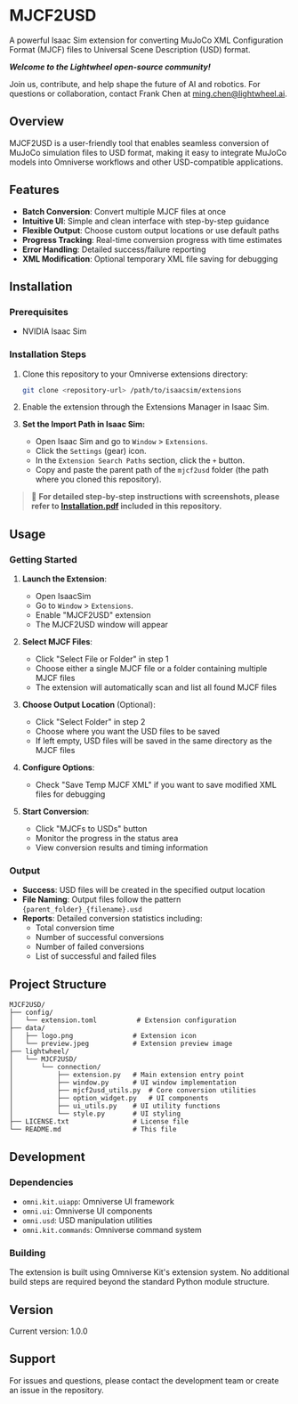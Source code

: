 # MJCF2USD

A powerful Isaac Sim extension for converting MuJoCo XML Configuration Format (MJCF) files to Universal Scene Description (USD) format.

***Welcome to the Lightwheel open-source community!***

Join us, contribute, and help shape the future of AI and robotics.
For questions or collaboration, contact Frank Chen at ming.chen@lightwheel.ai.



## Overview

MJCF2USD is a user-friendly tool that enables seamless conversion of MuJoCo simulation files to USD format, making it easy to integrate MuJoCo models into Omniverse workflows and other USD-compatible applications.

## Features

- **Batch Conversion**: Convert multiple MJCF files at once
- **Intuitive UI**: Simple and clean interface with step-by-step guidance
- **Flexible Output**: Choose custom output locations or use default paths
- **Progress Tracking**: Real-time conversion progress with time estimates
- **Error Handling**: Detailed success/failure reporting
- **XML Modification**: Optional temporary XML file saving for debugging

## Installation

### Prerequisites

- NVIDIA Isaac Sim

### Installation Steps

1. Clone this repository to your Omniverse extensions directory:
   ```bash
   git clone <repository-url> /path/to/isaacsim/extensions
   ```

2. Enable the extension through the Extensions Manager in Isaac Sim.

3. **Set the Import Path in Isaac Sim:**
   - Open Isaac Sim and go to `Window` > `Extensions`.
   - Click the `Settings` (gear) icon.
   - In the `Extension Search Paths` section, click the `+` button.
   - Copy and paste the parent path of the `mjcf2usd` folder (the path where you cloned this repository).

> 📄 **For detailed step-by-step instructions with screenshots, please refer to [Installation.pdf](Installation.pdf) included in this repository.**

## Usage

### Getting Started

1. **Launch the Extension**: 
   - Open IsaacSim
   - Go to `Window` > `Extensions`.
   - Enable "MJCF2USD" extension
   - The MJCF2USD window will appear

2. **Select MJCF Files**:
   - Click "Select File or Folder" in step 1
   - Choose either a single MJCF file or a folder containing multiple MJCF files
   - The extension will automatically scan and list all found MJCF files

3. **Choose Output Location** (Optional):
   - Click "Select Folder" in step 2
   - Choose where you want the USD files to be saved
   - If left empty, USD files will be saved in the same directory as the MJCF files

4. **Configure Options**:
   - Check "Save Temp MJCF XML" if you want to save modified XML files for debugging

5. **Start Conversion**:
   - Click "MJCFs to USDs" button
   - Monitor the progress in the status area
   - View conversion results and timing information

### Output

- **Success**: USD files will be created in the specified output location
- **File Naming**: Output files follow the pattern `{parent_folder}_{filename}.usd`
- **Reports**: Detailed conversion statistics including:
  - Total conversion time
  - Number of successful conversions
  - Number of failed conversions
  - List of successful and failed files

## Project Structure

```
MJCF2USD/
├── config/
│   └── extension.toml          # Extension configuration
├── data/
│   ├── logo.png               # Extension icon
│   └── preview.jpeg           # Extension preview image
├── lightwheel/
│   └── MJCF2USD/
│       └── connection/
│           ├── extension.py   # Main extension entry point
│           ├── window.py      # UI window implementation
│           ├── mjcf2usd_utils.py  # Core conversion utilities
│           ├── option_widget.py   # UI components
│           ├── ui_utils.py    # UI utility functions
│           └── style.py       # UI styling
├── LICENSE.txt                # License file
└── README.md                  # This file
```

## Development

### Dependencies

- `omni.kit.uiapp`: Omniverse UI framework
- `omni.ui`: Omniverse UI components
- `omni.usd`: USD manipulation utilities
- `omni.kit.commands`: Omniverse command system

### Building

The extension is built using Omniverse Kit's extension system. No additional build steps are required beyond the standard Python module structure.

## Version

Current version: 1.0.0

## Support

For issues and questions, please contact the development team or create an issue in the repository.
